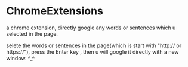 # ChromeExtensions
a chrome extension,  directly google any words or sentences which u selected in the page.

selete the words or sentences in the page(which is start with "http:// or https://"), press the Enter key , then u will google it directly with a new window. ^_^
